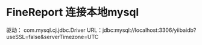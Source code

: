 # FineReport 连接本地mysql 

驱动： com.mysql.cj.jdbc.Driver
URL：jdbc:mysql://localhost:3306/yiibaidb?useSSL=false&serverTimezone=UTC

